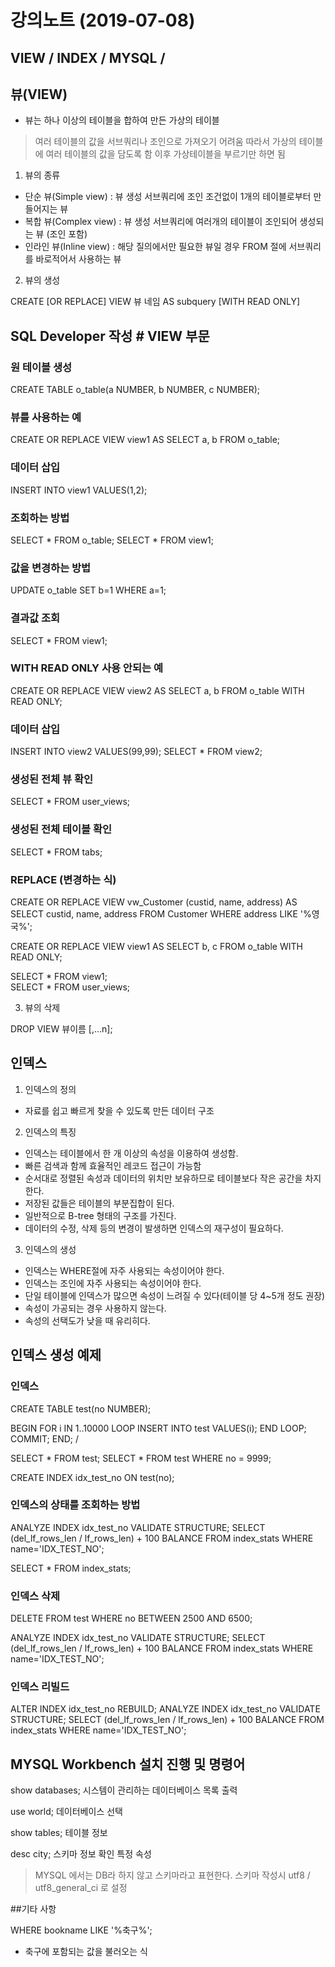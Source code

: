 ﻿# 강의노트 (2019-07-08)


## VIEW /  INDEX / MYSQL / 


## 뷰(VIEW)

* 뷰는 하나 이상의 테이블을 합하여 만든 가상의 테이블 
> 여러 테이블의 값을 서브쿼리나 조인으로 가져오기 어려움
> 따라서 가상의 테이블에 여러 테이블의 값을 담도록 함
> 이후 가상테이블을 부르기만 하면 됨



1. 뷰의 종류

* 단순 뷰(Simple view) : 뷰 생성 서브쿼리에 조인 조건없이 1개의 테이블로부터 만들어지는 뷰
* 복합 뷰(Complex view) : 뷰 생성 서브쿼리에 여러개의 테이블이 조인되어 생성되는 뷰  (조인 포함)
* 인라인 뷰(Inline view) : 해당 질의에서만 필요한 뷰일 경우 FROM 절에 서브쿼리를 바로적어서 사용하는 뷰



2. 뷰의 생성

CREATE [OR REPLACE] VIEW 뷰 네임
AS 
     subquery
    [WITH READ ONLY]




## SQL Developer 작성 # VIEW 부문


### 원 테이블 생성 

CREATE TABLE o_table(a NUMBER, b NUMBER, c NUMBER);


### 뷰를 사용하는 예

CREATE OR REPLACE VIEW view1
AS
SELECT a, b
FROM o_table;


### 데이터 삽입
INSERT INTO view1 VALUES(1,2);


### 조회하는 방법 
SELECT * FROM o_table;
SELECT * FROM view1;


### 값을 변경하는 방법
UPDATE o_table SET b=1 WHERE a=1;


### 결과값 조회
SELECT * FROM view1;  



### WITH READ ONLY 사용 안되는 예

CREATE OR REPLACE VIEW view2
AS
SELECT a, b
FROM o_table
WITH READ ONLY;


### 데이터 삽입

INSERT INTO view2 VALUES(99,99);
SELECT * FROM view2;


### 생성된 전체 뷰 확인
SELECT * FROM user_views;


### 생성된 전체 테이블 확인
SELECT * FROM tabs;


### REPLACE (변경하는 식)

CREATE OR REPLACE VIEW vw_Customer (custid, name, address)
AS SELECT custid, name, address
FROM Customer
WHERE address LIKE '%영국%';


CREATE OR REPLACE VIEW view1
AS
SELECT b, c
FROM o_table
WITH READ ONLY;

SELECT * FROM view1;  
SELECT * FROM user_views;




3. 뷰의 삭제

DROP VIEW 뷰이름 [,...n];






## 인덱스

1. 인덱스의 정의

* 자료를 쉽고 빠르게 찾을 수 있도록 만든 데이터 구조

2. 인덱스의 특징

* 인덱스는 테이블에서 한 개 이상의 속성을 이용하여 생성함.
* 빠른 검색과 함께 효율적인 레코드 접근이 가능함
* 순서대로 정렬된 속성과 데이터의 위치만 보유하므로 테이블보다 작은 공간을 차지한다.
* 저장된 값들은 테이블의 부분집합이 된다.
* 일반적으로 B-tree 형태의 구조를 가진다. 
* 데이터의 수정, 삭제 등의 변경이 발생하면 인덱스의 재구성이 필요하다.

3. 인덱스의 생성

* 인덱스는 WHERE절에 자주 사용되는 속성이어야 한다.
* 인덱스는 조인에 자주 사용되는 속성이어야 한다.
* 단일 테이블에 인덱스가 많으면 속성이 느려질 수 있다(테이블 당 4~5개 정도 권장)
* 속성이 가공되는 경우 사용하지 않는다.
* 속성의 선택도가 낮을 때 유리히다.


## 인덱스 생성 예제


### 인덱스

CREATE TABLE test(no NUMBER);

BEGIN
    FOR i IN 1..10000 LOOP
        INSERT INTO test VALUES(i);
    END LOOP;
    COMMIT;
END;
/

SELECT * FROM test;
SELECT * FROM test WHERE no = 9999;

CREATE INDEX idx_test_no ON test(no);



### 인덱스의 상태를 조회하는 방법

ANALYZE INDEX idx_test_no VALIDATE STRUCTURE;
SELECT (del_lf_rows_len / lf_rows_len) + 100 BALANCE
FROM index_stats
WHERE name='IDX_TEST_NO';

SELECT *
FROM index_stats;



### 인덱스 삭제

DELETE FROM test
WHERE no BETWEEN 2500 AND 6500;

ANALYZE INDEX idx_test_no VALIDATE STRUCTURE;
SELECT (del_lf_rows_len / lf_rows_len) + 100 BALANCE
FROM index_stats
WHERE name='IDX_TEST_NO';



### 인덱스 리빌드

ALTER INDEX idx_test_no REBUILD;
ANALYZE INDEX idx_test_no VALIDATE STRUCTURE;
SELECT (del_lf_rows_len / lf_rows_len) + 100 BALANCE
FROM index_stats
WHERE name='IDX_TEST_NO';




## MYSQL Workbench 설치 진행 및 명령어


show databases;
시스템이 관리하는 데이터베이스 목록 출력

use world;
데이터베이스 선택

show tables;
테이블 정보

desc city;
스키마 정보 확인 특정 속성


> MYSQL 에서는 DB라 하지 않고 스키마라고 표현한다. 
>스키마 작성시 utf8 / utf8_general_ci 로 설정



##기타 사항

WHERE bookname LIKE '%축구%';
* 축구에 포함되는 값을 불러오는 식

